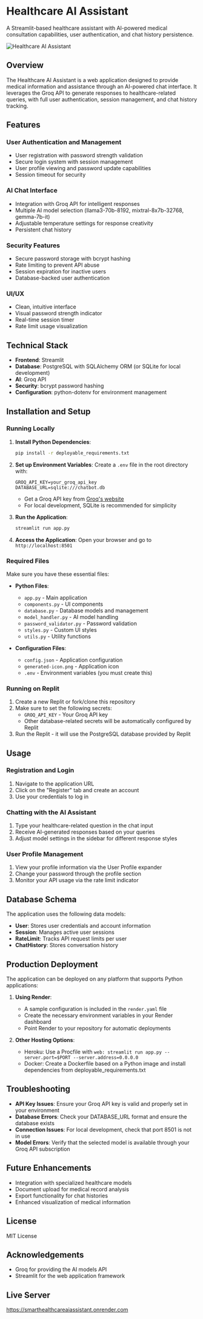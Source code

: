 # Healthcare AI Assistant

A Streamlit-based healthcare assistant with AI-powered medical consultation capabilities, user authentication, and chat history persistence.

![Healthcare AI Assistant](generated-icon.png)

## Overview

The Healthcare AI Assistant is a web application designed to provide medical information and assistance through an AI-powered chat interface. It leverages the Groq API to generate responses to healthcare-related queries, with full user authentication, session management, and chat history tracking.

## Features

### User Authentication and Management
- User registration with password strength validation
- Secure login system with session management
- User profile viewing and password update capabilities
- Session timeout for security

### AI Chat Interface
- Integration with Groq API for intelligent responses
- Multiple AI model selection (llama3-70b-8192, mixtral-8x7b-32768, gemma-7b-it)
- Adjustable temperature settings for response creativity
- Persistent chat history

### Security Features
- Secure password storage with bcrypt hashing
- Rate limiting to prevent API abuse
- Session expiration for inactive users
- Database-backed user authentication

### UI/UX
- Clean, intuitive interface
- Visual password strength indicator
- Real-time session timer
- Rate limit usage visualization

## Technical Stack

- **Frontend**: Streamlit
- **Database**: PostgreSQL with SQLAlchemy ORM (or SQLite for local development)
- **AI**: Groq API
- **Security**: bcrypt password hashing
- **Configuration**: python-dotenv for environment management

## Installation and Setup

### Running Locally

1. **Install Python Dependencies**:
   ```bash
   pip install -r deployable_requirements.txt
   ```

2. **Set up Environment Variables**:
   Create a `.env` file in the root directory with:
   ```
   GROQ_API_KEY=your_groq_api_key
   DATABASE_URL=sqlite:///chatbot.db
   ```
   - Get a Groq API key from [Groq's website](https://console.groq.com/)
   - For local development, SQLite is recommended for simplicity

3. **Run the Application**:
   ```bash
   streamlit run app.py
   ```

4. **Access the Application**:
   Open your browser and go to `http://localhost:8501`

### Required Files

Make sure you have these essential files:

- **Python Files**:
  - `app.py` - Main application
  - `components.py` - UI components
  - `database.py` - Database models and management
  - `model_handler.py` - AI model handling
  - `password_validator.py` - Password validation
  - `styles.py` - Custom UI styles
  - `utils.py` - Utility functions
  
- **Configuration Files**:
  - `config.json` - Application configuration
  - `generated-icon.png` - Application icon
  - `.env` - Environment variables (you must create this)

### Running on Replit

1. Create a new Replit or fork/clone this repository
2. Make sure to set the following secrets:
   - `GROQ_API_KEY` - Your Groq API key
   - Other database-related secrets will be automatically configured by Replit
3. Run the Replit - it will use the PostgreSQL database provided by Replit

## Usage

### Registration and Login
1. Navigate to the application URL
2. Click on the "Register" tab and create an account
3. Use your credentials to log in

### Chatting with the AI Assistant
1. Type your healthcare-related question in the chat input
2. Receive AI-generated responses based on your queries
3. Adjust model settings in the sidebar for different response styles

### User Profile Management
1. View your profile information via the User Profile expander
2. Change your password through the profile section
3. Monitor your API usage via the rate limit indicator

## Database Schema

The application uses the following data models:
- **User**: Stores user credentials and account information
- **Session**: Manages active user sessions
- **RateLimit**: Tracks API request limits per user
- **ChatHistory**: Stores conversation history

## Production Deployment

The application can be deployed on any platform that supports Python applications:

1. **Using Render**:
   - A sample configuration is included in the `render.yaml` file
   - Create the necessary environment variables in your Render dashboard
   - Point Render to your repository for automatic deployments

2. **Other Hosting Options**:
   - Heroku: Use a Procfile with `web: streamlit run app.py --server.port=$PORT --server.address=0.0.0.0`
   - Docker: Create a Dockerfile based on a Python image and install dependencies from deployable_requirements.txt

## Troubleshooting

- **API Key Issues**: Ensure your Groq API key is valid and properly set in your environment
- **Database Errors**: Check your DATABASE_URL format and ensure the database exists
- **Connection Issues**: For local development, check that port 8501 is not in use
- **Model Errors**: Verify that the selected model is available through your Groq API subscription

## Future Enhancements

- Integration with specialized healthcare models
- Document upload for medical record analysis
- Export functionality for chat histories
- Enhanced visualization of medical information

## License

MIT License

## Acknowledgements

- Groq for providing the AI models API
- Streamlit for the web application framework

## Live Server

https://smarthealthcareaiassistant.onrender.com
